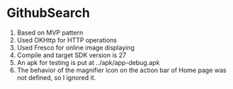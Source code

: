 # GithubSearch

1. Based on MVP pattern
2. Used OKHttp for HTTP operations
3. Used Fresco for online image displaying
4. Compile and target SDK version is 27
5. An apk for testing is put at ../apk/app-debug.apk
6. The behavior of the magnifier icon on the action bar of Home page was not defined, so I ignored it.
